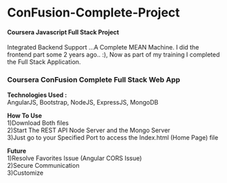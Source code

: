 # ConFusion-Complete-Project
<h4>Coursera Javascript Full Stack Project</h4>
Integrated Backend Support ...A Complete MEAN Machine.
I did the frontend part some 2 years ago.. :), Now as part of my training I completed the Full Stack Application.

<h3> Coursera ConFusion Complete Full Stack Web App</h3>

<strong>Technologies Used :</strong> <br>
AngularJS, Bootstrap, NodeJS, ExpressJS, MongoDB

<strong>How To Use</strong> <br>
1)Download Both files <br>
2)Start The REST API Node Server and the Mongo Server <br>
3)Just go to your Specified Port to access the Index.html (Home Page) file <br>

<strong>Future</strong> <br>
1)Resolve Favorites Issue (Angular CORS Issue) <br>
2)Secure Communication <br>
3)Customize <br>
